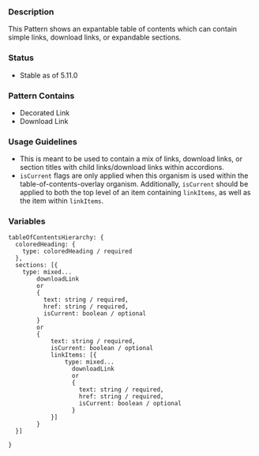 ### Description
This Pattern shows an expantable table of contents which can contain simple links, download links, or expandable sections.

### Status
* Stable as of 5.11.0

### Pattern Contains
* Decorated Link
* Download Link

### Usage Guidelines
* This is meant to be used to contain a mix of links, download links, or section titles with child links/download links within accordions.
* `isCurrent` flags are only applied when this organism is used within the table-of-contents-overlay organism. Additionally, `isCurrent` should be applied to both the top level of an item containing `linkItems`, as well as the item within `linkItems`.

### Variables
~~~
tableOfContentsHierarchy: {
  coloredHeading: {
    type: coloredHeading / required
  },
  sections: [{
    type: mixed...
        downloadLink
        or
        {
          text: string / required,
          href: string / required,
          isCurrent: boolean / optional
        }
        or
        {
            text: string / required,
            isCurrent: boolean / optional
            linkItems: [{
                type: mixed...
                  downloadLink
                  or
                  {
                    text: string / required,
                    href: string / required,
                    isCurrent: boolean / optional
                  }
            }]
        }
  }]

}
~~~
